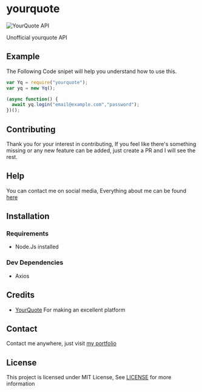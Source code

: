 # yourquote

![YourQuote API](https://user-images.githubusercontent.com/17960677/99997271-f1f29d80-2de2-11eb-96a2-0eae5840f54a.png)

Unofficial yourquote API

## Example

The Following Code snipet will help you understand how to use this.

```js
var Yq = require("yourquote");
var yq = new Yq();

(async function() {
  await yq.login("email@example.com","password");
})();
```

## Contributing

Thank you for your interest in contributing, If you feel like there's something missing or any new feature can be added, just create a PR and I will see the rest.

## Help

You can contact me on social media, Everything about me can be found [here](https://theabbie.github.io)

## Installation

### Requirements

* Node.Js installed

### Dev Dependencies

* Axios

## Credits

* [YourQuote](https://yourquote.in) For making an excellent platform

## Contact

Contact me anywhere, just visit [my portfolio](https://theabbie.github.io)

## License

This project is licensed under MIT License, See [LICENSE](/LICENSE) for more information


